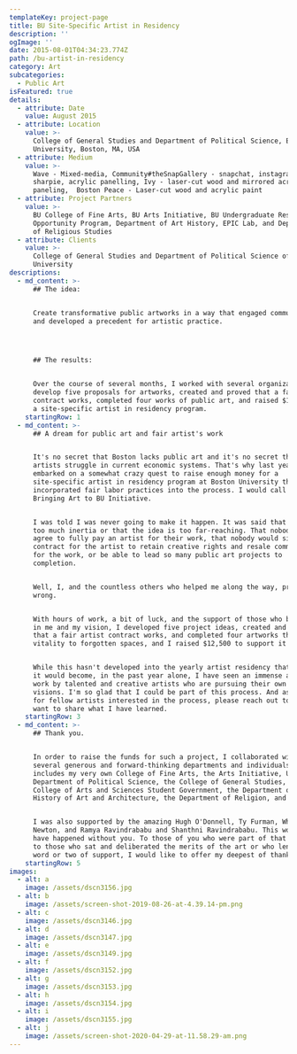 ```yaml
---
templateKey: project-page
title: BU Site-Specific Artist in Residency
description: ''
ogImage: ''
date: 2015-08-01T04:34:23.774Z
path: /bu-artist-in-residency
category: Art
subcategories:
  - Public Art
isFeatured: true
details:
  - attribute: Date
    value: August 2015
  - attribute: Location
    value: >-
      College of General Studies and Department of Political Science, Boston
      University, Boston, MA, USA
  - attribute: Medium
    value: >-
      Wave - Mixed-media, Community#theSnapGallery - snapchat, instagram,
      sharpie, acrylic panelling, Ivy - laser-cut wood and mirrored acrylic
      paneling,  Boston Peace - Laser-cut wood and acrylic paint
  - attribute: Project Partners
    value: >-
      BU College of Fine Arts, BU Arts Initiative, BU Undergraduate Research
      Opportunity Program, Department of Art History, EPIC Lab, and Department
      of Religious Studies
  - attribute: Clients
    value: >-
      College of General Studies and Department of Political Science of Boston
      University
descriptions:
  - md_content: >-
      ## The idea: 


      Create transformative public artworks in a way that engaged communities
      and developed a precedent for artistic practice. 




      ## The results:


      Over the course of several months, I worked with several organizations to
      develop five proposals for artworks, created and proved that a fair artist
      contract works, completed four works of public art, and raised $12,500 for
      a site-specific artist in residency program.
    startingRow: 1
  - md_content: >-
      ## A dream for public art and fair artist's work


      It's no secret that Boston lacks public art and it's no secret that
      artists struggle in current economic systems. That's why last year, I
      embarked on a somewhat crazy quest to raise enough money for a
      site-specific artist in residency program at Boston University that
      incorporated fair labor practices into the process. I would call it the
      Bringing Art to BU Initiative.


      I was told I was never going to make it happen. It was said that there is
      too much inertia or that the idea is too far-reaching. That nobody would
      agree to fully pay an artist for their work, that nobody would sign a
      contract for the artist to retain creative rights and resale commission
      for the work, or be able to lead so many public art projects to
      completion.


      Well, I, and the countless others who helped me along the way, proved them
      wrong.


      With hours of work, a bit of luck, and the support of those who believed
      in me and my vision, I developed five project ideas, created and proved
      that a fair artist contract works, and completed four artworks that bring
      vitality to forgotten spaces, and I raised $12,500 to support it all.


      While this hasn't developed into the yearly artist residency that I hoped
      it would become, in the past year alone, I have seen an immense amount of
      work by talented and creative artists who are pursuing their own artistic
      visions. I'm so glad that I could be part of this process. And as always,
      for fellow artists interested in the process, please reach out to me! I
      want to share what I have learned.
    startingRow: 3
  - md_content: >-
      ## Thank you.


      In order to raise the funds for such a project, I collaborated with
      several generous and forward-thinking departments and individuals. This
      includes my very own College of Fine Arts, the Arts Initiative, UROP, the
      Department of Political Science, the College of General Studies, the
      College of Arts and Sciences Student Government, the Department of the
      History of Art and Architecture, the Department of Religion, and EPIC.


      I was also supported by the amazing Hugh O'Donnell, Ty Furman, Whitney
      Newton, and Ramya Ravindrababu and Shanthni Ravindrababu. This would not
      have happened without you. To those of you who were part of that process,
      to those who sat and deliberated the merits of the art or who lended a
      word or two of support, I would like to offer my deepest of thanks.
    startingRow: 5
images:
  - alt: a
    image: /assets/dscn3156.jpg
  - alt: b
    image: /assets/screen-shot-2019-08-26-at-4.39.14-pm.png
  - alt: c
    image: /assets/dscn3146.jpg
  - alt: d
    image: /assets/dscn3147.jpg
  - alt: e
    image: /assets/dscn3149.jpg
  - alt: f
    image: /assets/dscn3152.jpg
  - alt: g
    image: /assets/dscn3153.jpg
  - alt: h
    image: /assets/dscn3154.jpg
  - alt: i
    image: /assets/dscn3155.jpg
  - alt: j
    image: /assets/screen-shot-2020-04-29-at-11.58.29-am.png
---
```


